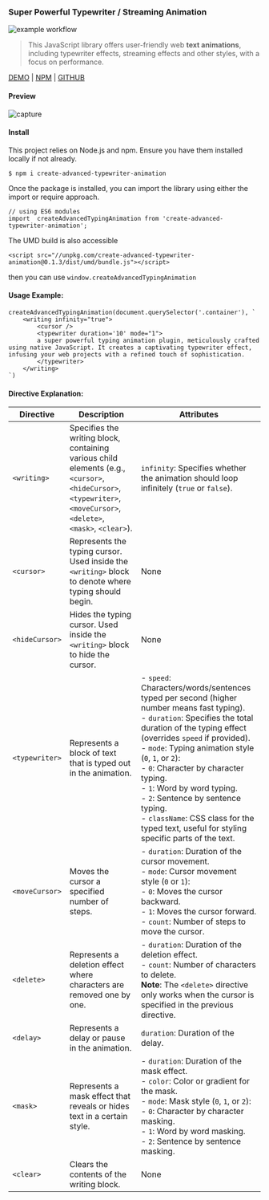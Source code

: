 ### Super Powerful Typewriter / Streaming Animation


![example workflow](https://github.com/wengcan/create-advanced-typewriter-animation/actions/workflows/publish-npm.yml/badge.svg)

> This JavaScript library offers user-friendly web **text animations**, including typewriter effects, streaming effects and other styles, with a focus on performance. 

[DEMO](https://create-advanced-typewriter-animation.vercel.app/) | 
[NPM](https://www.npmjs.com/package/create-advanced-typewriter-animation) |
[GITHUB](https://github.com/wengcan/create-advanced-typewriter-animation)

#### Preview

![capture](https://github.com/wengcan/create-advanced-typewriter-animation/assets/4007458/fdee2a85-da55-47a1-96cd-7459b835e13c)

#### Install

This project relies on Node.js and npm. Ensure you have them installed locally if not already.

```
$ npm i create-advanced-typewriter-animation
```

Once the package is installed, you can import the library using either the import or require approach.
```
// using ES6 modules
import  createAdvancedTypingAnimation from 'create-advanced-typewriter-animation';
```
The UMD build is also accessible

```
<script src="//unpkg.com/create-advanced-typewriter-animation@0.1.3/dist/umd/bundle.js"></script>
```
then you can use `window.createAdvancedTypingAnimation`



#### Usage Example:
```
createAdvancedTypingAnimation(document.querySelector('.container'), `
    <writing infinity="true">
        <cursor />
        <typewriter duration='10' mode="1">
        a super powerful typing animation plugin, meticulously crafted using native JavaScript. It creates a captivating typewriter effect, infusing your web projects with a refined touch of sophistication.
        </typewriter>
    </writing>
`)
```

#### Directive Explanation:

| Directive    | Description                                                                                   | Attributes                                                              |
| ------------ | --------------------------------------------------------------------------------------------- | ------------------------------------------------------------------------ |
| `<writing>`  | Specifies the writing block, containing various child elements (e.g., `<cursor>`, `<hideCursor>`, `<typewriter>`, `<moveCursor>`, `<delete>`, `<mask>`, `<clear>`). | `infinity`: Specifies whether the animation should loop infinitely (`true` or `false`). |
| `<cursor>`   | Represents the typing cursor. Used inside the `<writing>` block to denote where typing should begin. | None                                                                     |
| `<hideCursor>` | Hides the typing cursor. Used inside the `<writing>` block to hide the cursor. | None                                                                     |
| `<typewriter>` | Represents a block of text that is typed out in the animation.                              | - `speed`: Characters/words/sentences typed per second (higher number means fast typing). <br> - `duration`: Specifies the total duration of the typing effect (overrides `speed` if provided). <br> - `mode`: Typing animation style (`0`, `1`, or `2`): <br>     - `0`: Character by character typing. <br>     - `1`: Word by word typing. <br>     - `2`: Sentence by sentence typing. <br> - `className`: CSS class for the typed text, useful for styling specific parts of the text. |
| `<moveCursor>` | Moves the cursor a specified number of steps. | - `duration`: Duration of the cursor movement. <br> - `mode`: Cursor movement style (`0` or `1`): <br>     - `0`: Moves the cursor backward. <br>     - `1`: Moves the cursor forward. <br> - `count`: Number of steps to move the cursor. |
| `<delete>`   | Represents a deletion effect where characters are removed one by one. | - `duration`: Duration of the deletion effect. <br> - `count`: Number of characters to delete. <br> **Note**: The `<delete>` directive only works when the cursor is specified in the previous directive. |
| `<delay>`    | Represents a delay or pause in the animation.                                                | `duration`: Duration of the delay. |
| `<mask>`     | Represents a mask effect that reveals or hides text in a certain style.                     | - `duration`: Duration of the mask effect. <br> - `color`: Color or gradient for the mask. <br> - `mode`: Mask style (`0`, `1`, or `2`): <br>     - `0`: Character by character masking. <br>     - `1`: Word by word masking. <br>     - `2`: Sentence by sentence masking. |
| `<clear>`    | Clears the contents of the writing block. | None |

